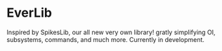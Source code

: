 # EverLib
 Inspired by SpikesLib, our all new very own library! gratly simplifying OI, subsystems, commands, and much more. Currently in development.
